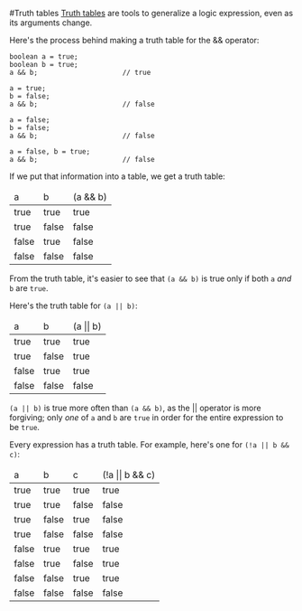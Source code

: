 #Truth tables
<a href="http://en.wikipedia.org/wiki/Truth_tables">Truth tables</a> are tools to generalize a logic expression, even as its arguments change. 

Here's the process behind making a truth table for the <word data-key="&&">&&</word> operator:

    boolean a = true;
    boolean b = true;
    a && b;                     // true

    a = true;
    b = false;
    a && b;                     // false

    a = false;
    b = false;
    a && b;                     // false

    a = false, b = true;
    a && b;                     // false

If we put that information into a table, we get a truth table:

<table class="table table-striped">
    <thead>
        <tr>
            <td>a</td>
            <td>b</td>
            <td>(a && b)</td>
        </tr>
    </thead>
    <tbody>
        <tr>
            <td>true</td>
            <td>true</td>
            <td>true</td>
        </tr>
        <tr>
            <td>true</td>
            <td>false</td>
            <td>false</td>
        </tr>
        <tr>
            <td>false</td>
            <td>true</td>
            <td>false</td>
        </tr>
        <tr>
            <td>false</td>
            <td>false</td>
            <td>false</td>
        </tr>
    </tbody>
</table>

From the truth table, it's easier to see that `(a && b)` is true only if both `a` *and* `b` are `true`. 

Here's the truth table for `(a || b)`:

<table class="table table-striped">
    <thead>
        <tr>
            <td>a</td>
            <td>b</td>
            <td>(a || b)</td>
        </tr>
    </thead>
    <tbody>
        <tr>
            <td>true</td>
            <td>true</td>
            <td>true</td>
        </tr>
        <tr>
            <td>true</td>
            <td>false</td>
            <td>true</td>
        </tr>
        <tr>
            <td>false</td>
            <td>true</td>
            <td>true</td>
        </tr>
        <tr>
            <td>false</td>
            <td>false</td>
            <td>false</td>
        </tr>
    </tbody>
</table>


`(a || b)` is true more often than `(a && b)`, as the <word>||</word> operator is more forgiving; only *one* of `a` and `b` are `true` in order for the entire expression to be `true`.

Every expression has a truth table. For example, here's one for `(!a || b && c)`:

<table class="table table-striped">
    <thead>
        <tr>
            <td>a</td>
            <td>b</td>
            <td>c</td>
            <td>(!a || b && c)</td>
        </tr>
    </thead>
    <tbody>
        <tr>
            <td>true</td>
            <td>true</td>
            <td>true</td>
            <td>true</td>
        </tr>
        <tr>
            <td>true</td>
            <td>true</td>
            <td>false</td>
            <td>false</td>
        </tr>
        <tr>
            <td>true</td>
            <td>false</td>
            <td>true</td>
            <td>false</td>
        </tr>
        <tr>
            <td>true</td>
            <td>false</td>
            <td>false</td>
            <td>false</td>
        </tr>
        <tr>
            <td>false</td>
            <td>true</td>
            <td>true</td>
            <td>true</td>
        </tr>
        <tr>
            <td>false</td>
            <td>true</td>
            <td>false</td>
            <td>true</td>
        </tr>
        <tr>
            <td>false</td>
            <td>false</td>
            <td>true</td>
            <td>true</td>
        </tr>
        <tr>
            <td>false</td>
            <td>false</td>
            <td>false</td>
            <td>false</td>
        </tr>
    </tbody>
</table>
